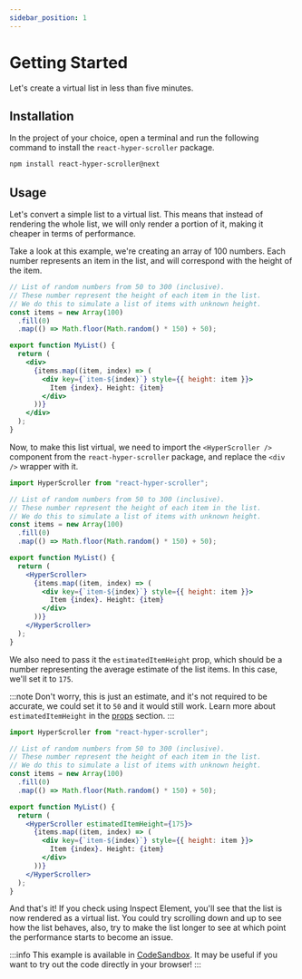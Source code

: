 ```yaml
---
sidebar_position: 1
---
```


# Getting Started

Let's create a virtual list in less than five minutes.

## Installation

In the project of your choice, open a terminal and run the following command to install the `react-hyper-scroller` package.

```bash npm2yarn
npm install react-hyper-scroller@next
```

## Usage

Let's convert a simple list to a virtual list. This means that instead of rendering the whole list, we will only render a portion of it, making it cheaper in terms of performance.

Take a look at this example, we're creating an array of 100 numbers. Each number represents an item in the list, and will correspond with the height of the item.

```jsx
// List of random numbers from 50 to 300 (inclusive).
// These number represent the height of each item in the list.
// We do this to simulate a list of items with unknown height.
const items = new Array(100)
  .fill(0)
  .map(() => Math.floor(Math.random() * 150) + 50);

export function MyList() {
  return (
    <div>
      {items.map((item, index) => (
        <div key={`item-${index}`} style={{ height: item }}>
          Item {index}. Height: {item}
        </div>
      ))}
    </div>
  );
}
```

Now, to make this list virtual, we need to import the `<HyperScroller />` component from the `react-hyper-scroller` package, and replace the `<div />` wrapper with it.

```jsx {1,12,18}
import HyperScroller from "react-hyper-scroller";

// List of random numbers from 50 to 300 (inclusive).
// These number represent the height of each item in the list.
// We do this to simulate a list of items with unknown height.
const items = new Array(100)
  .fill(0)
  .map(() => Math.floor(Math.random() * 150) + 50);

export function MyList() {
  return (
    <HyperScroller>
      {items.map((item, index) => (
        <div key={`item-${index}`} style={{ height: item }}>
          Item {index}. Height: {item}
        </div>
      ))}
    </HyperScroller>
  );
}
```

We also need to pass it the `estimatedItemHeight` prop, which should be a number representing the average estimate of the list items. In this case, we'll set it to `175`.

:::note
Don't worry, this is just an estimate, and it's not required to be accurate, we could set it to `50` and it would still work. Learn more about `estimatedItemHeight` in the [props](#TODO) section.
:::

```jsx {12}
import HyperScroller from "react-hyper-scroller";

// List of random numbers from 50 to 300 (inclusive).
// These number represent the height of each item in the list.
// We do this to simulate a list of items with unknown height.
const items = new Array(100)
  .fill(0)
  .map(() => Math.floor(Math.random() * 150) + 50);

export function MyList() {
  return (
    <HyperScroller estimatedItemHeight={175}>
      {items.map((item, index) => (
        <div key={`item-${index}`} style={{ height: item }}>
          Item {index}. Height: {item}
        </div>
      ))}
    </HyperScroller>
  );
}
```

And that's it! If you check using Inspect Element, you'll see that the list is now rendered as a virtual list. You could try scrolling down and up to see how the list behaves, also, try to make the list longer to see at which point the performance starts to become an issue.

:::info
This example is available in [CodeSandbox](https://codesandbox.io/s/react-hyper-scroller-v3-getting-started-example-1-1k3uf?file=/src/App.js). It may be useful if you want to try out the code directly in your browser!
:::
